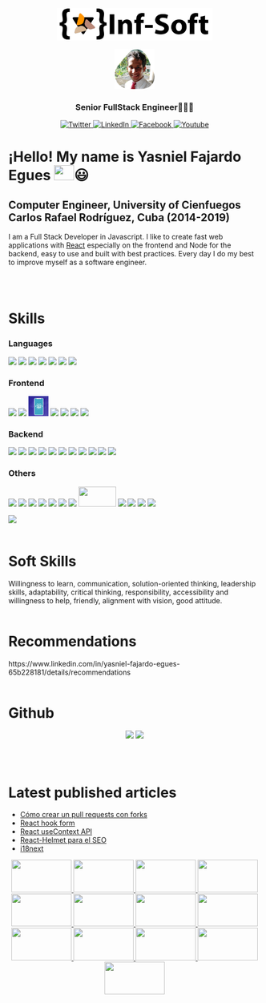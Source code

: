 <div align="center" >
  <a class="site-logo-link" href="https://infsoft.home.blog/">
    <p>
      <img
        width="310"
        height="65"
        src="https://github.com/yasniel1408/yasniel1408/blob/main/logot.png"/>
    </p>
      <img
        width="80"
        height="80"
        src="https://github.com/yasniel1408/yasniel1408/blob/main/mifoto.png"
      /> 
  </a>
  <!--
      <h1>Yasniel Fajardo Egues</h1>
  -->
  <h3>Senior FullStack Engineer👩🏻‍💻</h3>
</div>

<p align="center">
  <a href="https://twitter.com/yasnielfajardo" target="_blank">
    <img src="https://img.shields.io/badge/twitter-%231DA1F2.svg?&style=for-the-badge&logo=twitter&logoColor=white&color=071A2C" alt="Twitter"/>
  </a>
  <a href="https://www.linkedin.com/in/yasniel-fajardo-egues-65b228181" target="_blank">
    <img src="https://img.shields.io/badge/linkedin-%230077B5.svg?&style=for-the-badge&logo=linkedin&logoColor=white&color=071A2C" alt="LinkedIn"/>
  </a>
  <a href="https://www.facebook.com/yasniel.fajardoegues" target="_blank">
    <img src="https://img.shields.io/badge/facebook-%231877F2.svg?&style=for-the-badge&logo=facebook&logoColor=white&color=071A2C" alt="Facebook"/>
  </a>
  <a href="https://www.youtube.com/channel/UC6rabpoA7P6eaGs9MFNX7aQ" target="_blank">
    <img src="https://img.shields.io/badge/youtube-%231877F2.svg?&style=for-the-badge&logo=youtube&logoColor=white&color=071A2C" alt="Youtube"/>
  </a>
</p>

<!--
<p align="center">
  <a href="https://github.com/yasniel1408?tab=followers">
    <img
      src="https://img.shields.io/github/followers/yasniel1408?label=Followers&logo=GitHub&style=for-the-badge"
      alt="GitHub badge"
    />
  </a>
  <a href="http://twitter.com/yasnielfajardo">
    <img
      src="https://img.shields.io/twitter/follow/yasnielfajardo?label=Twitter&logo=twitter&style=for-the-badge"
    />
  </a>
  <a href="https://discord.gg/Z6fazCpH">
    <img src="https://img.shields.io/discord/756262628333977704?logo=discord&style=for-the-badge" />
  </a>
  <a href="https://www.youtube.com/channel/UC6rabpoA7P6eaGs9MFNX7aQ">
    <img src="https://img.shields.io/youtube/channel/subscribers/UC6rabpoA7P6eaGs9MFNX7aQ?label=YouTube&logo=YouTube&style=for-the-badge" />
  </a>
</p>
-->

# ¡Hello! My name is Yasniel Fajardo Egues <img width="40" height="30" src="https://raw.githubusercontent.com/aemmadi/aemmadi/master/wave.gif" />😃

## Computer Engineer, University of Cienfuegos Carlos Rafael Rodríguez, Cuba (2014-2019)

I am a Full Stack Developer in Javascript. I like to create fast web applications with [React](https://es.reactjs.org/) especially on the frontend and Node for the backend, easy to use and built with best practices. Every day I do my best to improve myself as a software engineer.

<br>
<br>

<h1>Skills</h1>
<h3>Languages</h3>
<p align="left">
    <img width="40px" src="https://cdn.icon-icons.com/icons2/2107/PNG/128/file_type_html_icon_130541.png" />
    <img width="40px" src="https://cdn.icon-icons.com/icons2/2107/PNG/128/file_type_css_icon_130661.png" />
    <img width="40px" src="https://cdn.icon-icons.com/icons2/2108/PNG/128/javascript_icon_130900.png" />
    <img width="40px" src="https://cdn.icon-icons.com/icons2/2415/PNG/128/sass_original_logo_icon_146350.png" />
    <img width="40px" src="https://cdn.icon-icons.com/icons2/2415/PNG/512/java_original_wordmark_logo_icon_146459.png" />
    <img width="40px" src="https://cdn.icon-icons.com/icons2/2107/PNG/128/file_type_typescript_official_icon_130107.png" />
    <img width="40px" src="https://cdn.icon-icons.com/icons2/2107/PNG/128/file_type_graphql_icon_130564.png" />
</p>
<h3>Frontend</h3>
<p align="left">
    <img width="40px" src="https://cdn.icon-icons.com/icons2/2415/PNG/128/react_original_logo_icon_146374.png" />
    <img width="40px" src="https://cdn.icon-icons.com/icons2/2107/PNG/512/file_type_angular_icon_130754.png" />
     <img width="40px" height="40px" src="./ReactNative1200.jpg" />
    <img width="40px" src="https://cdn.icon-icons.com/icons2/2415/PNG/128/redux_original_logo_icon_146365.png" />
    <img width="40px" src="https://cdn.icon-icons.com/icons2/555/PNG/128/wordpress_icon-icons.com_53600.png" />
    <img width="40px" src="https://cdn.icon-icons.com/icons2/2415/PNG/128/bootstrap_plain_logo_icon_146619.png" />
    <img width="40px" src="https://cdn.icon-icons.com/icons2/2415/PNG/128/jquery_plain_wordmark_logo_icon_146445.png" />
</p>
<h3>Backend</h3>
<p align="left">
    <img width="40px" src="https://cdn.icon-icons.com/icons2/2699/PNG/128/socketio_logo_icon_169741.png" />
    <img width="40px" src="https://cdn.icon-icons.com/icons2/2107/PNG/128/file_type_node_icon_130301.png" />
    <img width="50px" src="https://cdn.icon-icons.com/icons2/2699/PNG/128/expressjs_logo_icon_169185.png" />
    <img width="40px" src="https://cdn.icon-icons.com/icons2/2107/PNG/512/file_type_nest_middleware_ts_icon_130362.png" />
    <img width="40px" src="https://encrypted-tbn0.gstatic.com/images?q=tbn:ANd9GcQwc-B3R3nB09mt9MGGHqqP9rwI6tdtiFR2r4x6FMKu03Ifu100Gnp0AzGWNUsHDOvl0r8&usqp=CAU" />
    <img width="40px" src="https://seeklogo.com/images/A/apollo-logo-DC7DD3C444-seeklogo.com.png" />
    <img width="40px" src="https://th.bing.com/th/id/OIP.MP80y3y3GH_89jV9Y_JhSwHaHa?pid=ImgDet&rs=1" />
    <img width="40px" src="https://cdn.icon-icons.com/icons2/2415/PNG/128/mongodb_original_wordmark_logo_icon_146425.png" />
    <img width="40px" src="https://cdn.icon-icons.com/icons2/2415/PNG/128/postgresql_plain_wordmark_logo_icon_146390.png" />
    <img width="40px" src="https://cdn.icon-icons.com/icons2/2415/PNG/128/mysql_original_wordmark_logo_icon_146417.png" />
    <img width="40px" src="https://cdn.icon-icons.com/icons2/2107/PNG/128/file_type_sqlite_icon_130153.png" />
</p>
<h3>Others</h3> 
<p align="left">
    <img width="40px" src="https://cdn.icon-icons.com/icons2/2107/PNG/128/file_type_git_icon_130581.png" />
    <img width="40px" src="https://cdn.icon-icons.com/icons2/2108/PNG/128/heroku_icon_130912.png" />
    <img width="40px" src="https://assets.pipedream.net/s.v0/app_1xohRm/logo/orig" />
    <img width="40px" src="https://th.bing.com/th/id/R.73c9e9a2cc4bfc0712656cc096add173?rik=peveyYoxX7Bmuw&pid=ImgRaw&r=0" />
    <img width="40px" src="https://cdn.icon-icons.com/icons2/836/PNG/512/Trello_icon-icons.com_66775.png" />
    <img width="40px" src="https://clipground.com/images/bitbucket-logo-9.png" />
    <img width="40px" src="https://cdn.icon-icons.com/icons2/2699/PNG/512/atlassian_jira_logo_icon_170511.png" />
    <img width="75px" height="40px" src="https://th.bing.com/th/id/R.79309b751fc01736ea1cc3d786b25651?rik=rurHNX620eLm%2fA&pid=ImgRaw&r=0" />
    <img width="40px" src="https://cdn.icon-icons.com/icons2/2415/PNG/512/gitlab_original_logo_icon_146503.png" />
    <img width="40px" src="https://cdn.icon-icons.com/icons2/2699/PNG/512/google_cloud_logo_icon_171058.png" />
    <!-- <img width="40px" src="https://cdn.icon-icons.com/icons2/2407/PNG/512/aws_icon_146074.png" /> -->
  
   <img width="40px" src="https://cdn.icon-icons.com/icons2/2407/PNG/512/docker_icon_146192.png" />
   <img width="40px" src="https://cdn.icon-icons.com/icons2/2699/PNG/512/kubernetes_logo_icon_168359.png" />
   
</p>
<img width="35%" src="https://github-readme-stats.vercel.app/api/top-langs/?username=yasniel1408&layout=compact" />

<br>
<br>

<h1>Soft Skills</h1>
Willingness to learn, communication,
solution-oriented thinking, leadership skills,
adaptability, critical thinking, responsibility,
accessibility and willingness to help,
friendly, alignment with vision,
good attitude.

<br>
<br>

<h1>Recommendations</h1>
https://www.linkedin.com/in/yasniel-fajardo-egues-65b228181/details/recommendations

<br>
<br>

<h1>Github</h1>

<p align="center">
  <img width="48%" src="https://github-readme-stats.vercel.app/api?username=yasniel1408&show_icons=true&theme=tokyonight" />
  <img width="48%" src="https://github-readme-streak-stats.herokuapp.com/?user=yasniel1408&theme=tokyonight" />
</p>

<br>
<br>

<h1>Latest published articles</h1>

- [Cómo crear un pull requests con forks](https://infsoft.home.blog/2021/07/06/como-crear-un-pull-requests-con-forks/)
- [React hook form](https://infsoft.home.blog/2021/06/13/react-hook-form/)
- [React useContext API](infsoft.home.blog/2021/06/08/react-usecontext-api/)
- [React-Helmet para el SEO](https://infsoft.home.blog/2021/05/30/react-helmet-para-el-seo/)
- [i18next](infsoft.home.blog/2021/02/25/i18next/)

<p align="center">
  <a href='https://infsoft.home.blog/2021/07/31/api-con-graphql-y-express/' target='_blank'>
    <img width='120px' height="65px" src='https://infsofthome.files.wordpress.com/2021/07/descarga.jpg' />
  </a>
  <a href='https://infsoft.home.blog/2021/07/26/eslint-prettier-vscode/' target='_blank'>
    <img width='120px' height="65px" src='https://infsofthome.files.wordpress.com/2021/07/descarga.png' />
  </a>
  <a href='https://infsoft.home.blog/2022/06/28/esto-debes-saber-si-eres-javascript-developers/' target='_blank'>
    <img width='120px' height="65px" src='https://infsofthome.files.wordpress.com/2020/06/javascript.png' />
  </a>
  <a href='https://infsoft.home.blog/2022/06/30/como-funciona-react-como-funciona-virtual-dom-en-react/' target='_blank'>
    <img width='120px' height="65px" src='https://infsofthome.files.wordpress.com/2020/07/react-e1595346789464.png' />
  </a>
  <a href='https://infsoft.home.blog/2022/07/01/que-es-redux-y-como-funciona-con-react/' target='_blank'>
    <img width='120px' height="65px" src='https://infsofthome.files.wordpress.com/2020/09/reduxlogo-e1599603239393.png' />
  </a>
  <a href='https://infsoft.home.blog/2022/07/03/aplicar-solid-a-react/' target='_blank'>
    <img width='120px' height="65px" src='https://infsofthome.files.wordpress.com/2022/07/react-folder-structure.png' />
  </a>
  <a href='https://infsoft.home.blog/2022/07/30/patrones-en-react-avanzado/' target='_blank'>
    <img width='120px' height="65px" src='https://infsofthome.files.wordpress.com/2022/07/react-native-735x400-1.png' />
  </a>
  <a href='https://infsoft.home.blog/2022/11/17/de-monolitos-a-microservicios-evolucion/' target='_blank'>
    <img width='120px' height="65px" src='https://infsofthome.files.wordpress.com/2022/11/1wr1nuigbisx8q9kssk8fjq-622616235-e1668777707236.jpeg' />
  </a>
  <a href='https://infsoft.home.blog/2021/07/06/como-crear-un-pull-requests-con-forks/' target='_blank'>
    <img width='120px' height="65px" src='https://infsofthome.files.wordpress.com/2021/06/images.png' />
  </a>
  <a href='https://infsoft.home.blog/2021/06/13/react-hook-form/' target='_blank'>
    <img width='120px' height="65px" src='https://infsofthome.files.wordpress.com/2021/06/descarga-1.png'/>
  </a>
  <a href='https://infsoft.home.blog/2021/06/08/react-usecontext-api/' target='_blank'>
    <img width='120px' height="65px" src='https://infsofthome.files.wordpress.com/2021/06/descarga.png'/>
  </a>
  <a href='https://infsoft.home.blog/2021/05/30/react-helmet-para-el-seo/' target='_blank'>
    <img width='120px' height="65px" src='https://infsofthome.files.wordpress.com/2021/05/1_bunljycxx8utkmkigewhqw-1.jpeg'/>
  </a>
  <a href='https://infsoft.home.blog/2021/02/25/i18next/' target='_blank'>
    <img width='120px' height="65px" src='https://infsofthome.files.wordpress.com/2021/02/1_yie_inht8dpbjgaz6iruaq-e1614282858895.jpeg' />
  </a>
</p>
